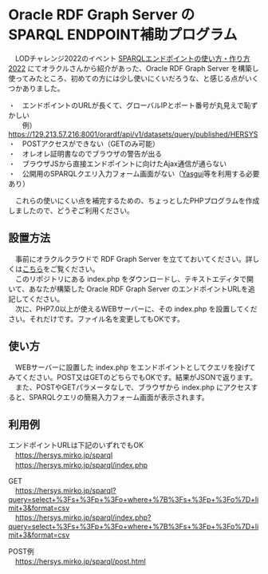 # Oracle RDF Graph Server の<br> SPARQL ENDPOINT補助プログラム
　LODチャレンジ2022のイベント <a href="https://lodc2022sparql.peatix.com/">SPARQLエンドポイントの使い方・作り方2022</a> にてオラクルさんから紹介があった、Oracle RDF Graph Server を構築し使ってみたところ、初めての方には少し使いにくいだろうな、と感じる点がいくつかありました。

・　エンドポイントのURLが長くて、グローバルIPとポート番号が丸見えで恥ずかしい<br>
　　例）https://129.213.57.216:8001/orardf/api/v1/datasets/query/published/HERSYS<br>
・　POSTアクセスができない（GETのみ可能）<br>
・　オレオレ証明書なのでブラウザの警告が出る<br>
・　ブラウザJSから直接エンドポイントに向けたAjax通信が通らない<br>
・　公開用のSPARQLクエリ入力フォーム画面がない（<a href="https://yasgui.triply.cc/">Yasgui</a>等を利用する必要あり）<br>
 
　これらの使いにくい点を補完するための、ちょっとしたPHPプログラムを作成しましたので、どうぞご利用ください。
 
## 設置方法

　事前にオラクルクラウドで RDF Graph Server を立てておいてください。詳しくは<a href="https://lodc2022sparql.peatix.com/">こちら</a>をご覧ください。<br>
　このリポジトリにある index.php をダウンロードし、テキストエディタで開いて、あなたが構築した Oracle RDF Graph Server のエンドポイントURLを追記してください。<br>
　次に、PHP7.0以上が使えるWEBサーバーに、その index.php を設置してください。それだけです。ファイル名を変更してもOKです。

## 使い方

　WEBサーバーに設置した index.php をエンドポイントとしてクエリを投げてみてください。POST又はGETのどちらでもOKです。結果がJSONで返ります。<br>
　また、POSTやGETパラメータなしで、ブラウザから index.php にアクセスすると、SPARQLクエリの簡易入力フォーム画面が表示されます。
 
## 利用例
エンドポイントURLは下記のいずれでもOK<br>
　https://hersys.mirko.jp/sparql<br>
　https://hersys.mirko.jp/sparql/index.php<br>
 
GET<br>
　https://hersys.mirko.jp/sparql?query=select+%3Fs+%3Fp+%3Fo+where+%7B%3Fs+%3Fp+%3Fo%7D+limit+3&format=csv<br>
　https://hersys.mirko.jp/sparql/index.php?query=select+%3Fs+%3Fp+%3Fo+where+%7B%3Fs+%3Fp+%3Fo%7D+limit+3&format=csv<br>
 
POST例<br>
　https://hersys.mirko.jp/sparql/post.html<br>
